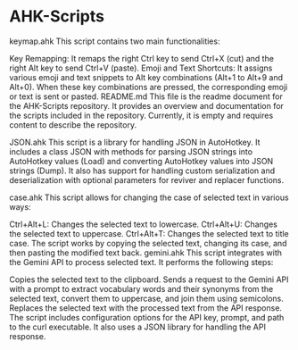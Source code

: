 # AHK-Scripts

keymap.ahk
This script contains two main functionalities:

Key Remapping: It remaps the right Ctrl key to send Ctrl+X (cut) and the right Alt key to send Ctrl+V (paste).
Emoji and Text Shortcuts: It assigns various emoji and text snippets to Alt key combinations (Alt+1 to Alt+9 and Alt+0). When these key combinations are pressed, the corresponding emoji or text is sent or pasted.
README.md
This file is the readme document for the AHK-Scripts repository. It provides an overview and documentation for the scripts included in the repository. Currently, it is empty and requires content to describe the repository.

JSON.ahk
This script is a library for handling JSON in AutoHotkey. It includes a class JSON with methods for parsing JSON strings into AutoHotkey values (Load) and converting AutoHotkey values into JSON strings (Dump). It also has support for handling custom serialization and deserialization with optional parameters for reviver and replacer functions.

case.ahk
This script allows for changing the case of selected text in various ways:

Ctrl+Alt+L: Changes the selected text to lowercase.
Ctrl+Alt+U: Changes the selected text to uppercase.
Ctrl+Alt+T: Changes the selected text to title case. The script works by copying the selected text, changing its case, and then pasting the modified text back.
gemini.ahk
This script integrates with the Gemini API to process selected text. It performs the following steps:

Copies the selected text to the clipboard.
Sends a request to the Gemini API with a prompt to extract vocabulary words and their synonyms from the selected text, convert them to uppercase, and join them using semicolons.
Replaces the selected text with the processed text from the API response. The script includes configuration options for the API key, prompt, and path to the curl executable. It also uses a JSON library for handling the API response.
